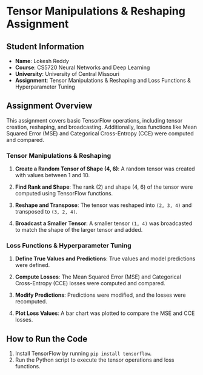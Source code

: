 # Tensor Manipulations & Reshaping Assignment

## Student Information
- **Name**: Lokesh Reddy
- **Course**: CS5720 Neural Networks and Deep Learning
- **University**: University of Central Missouri
- **Assignment**: Tensor Manipulations & Reshaping and Loss Functions & Hyperparameter Tuning

## Assignment Overview
This assignment covers basic TensorFlow operations, including tensor creation, reshaping, and broadcasting. Additionally, loss functions like Mean Squared Error (MSE) and Categorical Cross-Entropy (CCE) were computed and compared.

### Tensor Manipulations & Reshaping

1. **Create a Random Tensor of Shape (4, 6)**:
   A random tensor was created with values between 1 and 10.
   
2. **Find Rank and Shape**:
   The rank (2) and shape (4, 6) of the tensor were computed using TensorFlow functions.
   
3. **Reshape and Transpose**:
   The tensor was reshaped into `(2, 3, 4)` and transposed to `(3, 2, 4)`.

4. **Broadcast a Smaller Tensor**:
   A smaller tensor `(1, 4)` was broadcasted to match the shape of the larger tensor and added.

### Loss Functions & Hyperparameter Tuning

1. **Define True Values and Predictions**:
   True values and model predictions were defined.

2. **Compute Losses**:
   The Mean Squared Error (MSE) and Categorical Cross-Entropy (CCE) losses were computed and compared.

3. **Modify Predictions**:
   Predictions were modified, and the losses were recomputed.

4. **Plot Loss Values**:
   A bar chart was plotted to compare the MSE and CCE losses.

## How to Run the Code
1. Install TensorFlow by running `pip install tensorflow`.
2. Run the Python script to execute the tensor operations and loss functions.